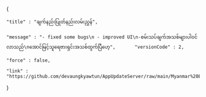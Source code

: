 {

    "title" : "ချက်နည်းပြုတ်နည်းလမ်းညွှန်",

    "message" : "- fixed some bugs\n - improved UI\n-စမ်းသပ်ချက်အသစ်များပါဝင်လာသည်\nအောင်မြင့်သူရေဗားရှင်းအသစ်ထွက်ပြီဟေ့",       "versionCode" : 2,

    "force" : false,

    "link" : "https://github.com/devaungkyawtun/AppUpdateServer/raw/main/Myanmar%20Exam%20(1).apk"

}
